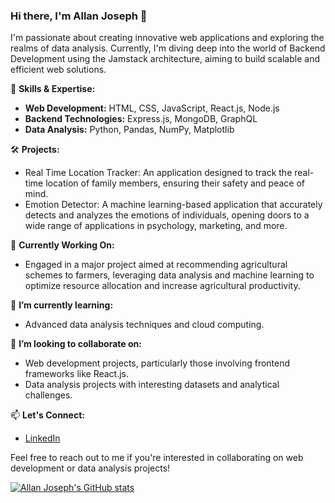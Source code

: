 ### Hi there, I'm Allan Joseph 👋

I'm passionate about creating innovative web applications and exploring the realms of data analysis. Currently, I'm diving deep into the world of Backend Development using the Jamstack architecture, aiming to build scalable and efficient web solutions.

🚀 **Skills & Expertise:**
- **Web Development:** HTML, CSS, JavaScript, React.js, Node.js
- **Backend Technologies:** Express.js, MongoDB, GraphQL
- **Data Analysis:** Python, Pandas, NumPy, Matplotlib

🛠️ **Projects:**
- Real Time Location Tracker: An application designed to track the real-time location of family members, ensuring their safety and peace of mind.
- Emotion Detector: A machine learning-based application that accurately detects and analyzes the emotions of individuals, opening doors to a wide range of applications in psychology, marketing, and more.

💼 **Currently Working On:**
- Engaged in a major project aimed at recommending agricultural schemes to farmers, leveraging data analysis and machine learning to optimize resource allocation and increase agricultural productivity.

🌱 **I’m currently learning:**
- Advanced data analysis techniques and cloud computing.

🤝 **I’m looking to collaborate on:**
- Web development projects, particularly those involving frontend frameworks like React.js.
- Data analysis projects with interesting datasets and analytical challenges.

📫 **Let's Connect:**
- [LinkedIn](https://www.linkedin.com/in/allan-joseph-394743206/)


Feel free to reach out to me if you're interested in collaborating on web development or data analysis projects!

[![Allan Joseph's GitHub stats](https://github-readme-stats.vercel.app/api?username=Allan2024&show_icons=true&theme=radical)](https://github.com/Allan2024)



<!---
Allan2024/Allan2024 is a ✨ special ✨ repository because its `README.md` (this file) appears on your GitHub profile.
You can click the Preview link to take a look at your changes.
--->

